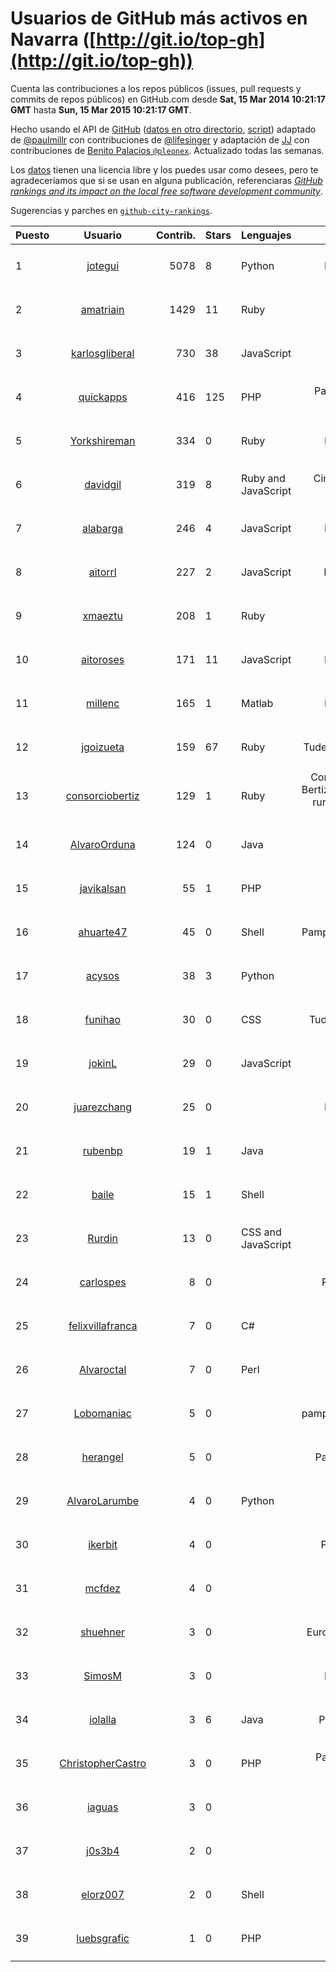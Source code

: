 # Usuarios de GitHub más activos en Navarra ([http://git.io/top-gh](http://git.io/top-gh))



  Cuenta las contribuciones a los repos públicos (issues, pull requests y commits de repos públicos) en GitHub.com desde  **Sat, 15 Mar 2014 10:21:17 GMT** hasta **Sun, 15 Mar 2015 10:21:17 GMT**.

  Hecho usando el API de [GitHub](http://github.com) ([datos en otro directorio](https://github.com/JJ/top-github-users-data/tree/master/data), [script](https://github.com/JJ/top-github-users)) adaptado de [@paulmillr](https://github.com/paulmillr) con contribuciones de [@lifesinger](https://github.com/lifesinger) y adaptación de [JJ](http://jj.github.io) con contribuciones de [Benito Palacios `@pleonex`](http://github.com/pleonex). Actualizado todas las semanas.

  Los [datos](https://github.com/JJ/top-github-users-data/tree/master/data) tienen una licencia libre y los puedes usar como desees, pero te agradeceríamos que si se usan en alguna publicación, referenciaras [*GitHub rankings and its impact on the local free software development community*](https://thewinnower.com/papers/github-rankings-and-its-impact-on-the-local-free-software-development-community).

  Sugerencias y parches en [`github-city-rankings`](http://github.com/JJ/github-city-rankings).


| Puesto   |  Usuario  |Contrib.| Stars | Lenguajes   |      Lugar      |  Avatar  |
|----------|:---------:|-------:|-------|-------------|:---------------:|----------|
| 1 | [jotegui](https://github.com/jotegui) | 5078 | 8 | Python | Pamplona, Spain | <img src='https://avatars0.githubusercontent.com/u/642210?v=3&s=64' width='64' height='64' title='Javier Otegui'> |
| 2 | [amatriain](https://github.com/amatriain) | 1429 | 11 | Ruby | Pamplona | <img src='https://avatars3.githubusercontent.com/u/1439986?v=3&s=64' width='64' height='64' title='Alfredo Amatriain'> |
| 3 | [karlosgliberal](https://github.com/karlosgliberal) | 730 | 38 | JavaScript | pamplona/iruña | <img src='https://avatars3.githubusercontent.com/u/200922?v=3&s=64' width='64' height='64' title='karlos g liberal'> |
| 4 | [quickapps](https://github.com/quickapps) | 416 | 125 | PHP | Pamplona, Navarra - Spain | <img src='https://avatars3.githubusercontent.com/u/1129842?v=3&s=64' width='64' height='64' title='QuickApps'> |
| 5 | [Yorkshireman](https://github.com/Yorkshireman) | 334 | 0 | Ruby | Pamplona, Spain | <img src='https://avatars0.githubusercontent.com/u/8686588?v=3&s=64' width='64' height='64' title='Andrew Stelmach'> |
| 6 | [davidgil](https://github.com/davidgil) | 319 | 8 | Ruby and JavaScript | Cintruenigo, Navarra, Spain | <img src='https://avatars1.githubusercontent.com/u/1498740?v=3&s=64' width='64' height='64' title='David Gil'> |
| 7 | [alabarga](https://github.com/alabarga) | 246 | 4 | JavaScript | Pamplona, Spain | <img src='https://avatars0.githubusercontent.com/u/166339?v=3&s=64' width='64' height='64' title='Alberto Labarga'> |
| 8 | [aitorrl](https://github.com/aitorrl) | 227 | 2 | JavaScript | Pamplona / Iruña | <img src='https://avatars1.githubusercontent.com/u/369424?v=3&s=64' width='64' height='64' title='Aitor Resano'> |
| 9 | [xmaeztu](https://github.com/xmaeztu) | 208 | 1 | Ruby | Iruñea, Nafarroa | <img src='https://avatars3.githubusercontent.com/u/703490?v=3&s=64' width='64' height='64' title='Xabier Maeztu'> |
| 10 | [aitoroses](https://github.com/aitoroses) | 171 | 11 | JavaScript | Pamplona, Spain | <img src='https://avatars0.githubusercontent.com/u/1699368?v=3&s=64' width='64' height='64' title='Aitor Oses'> |
| 11 | [millenc](https://github.com/millenc) | 165 | 1 | Matlab | Pamplona, Spain | <img src='https://avatars3.githubusercontent.com/u/7861428?v=3&s=64' width='64' height='64' title='Mikel Pintor'> |
| 12 | [jgoizueta](https://github.com/jgoizueta) | 159 | 67 | Ruby | Tudela (Navarra) - SPAIN | <img src='https://avatars3.githubusercontent.com/u/5909?v=3&s=64' width='64' height='64' title='Javier Goizueta'> |
| 13 | [consorciobertiz](https://github.com/consorciobertiz) | 129 | 1 | Ruby | Consorcio Turistico de Bertiz - Centro de turismo rural - 31720 Oieregi (Navarra) | <img src='https://avatars1.githubusercontent.com/u/5484336?v=3&s=64' width='64' height='64' title='Consorcio Bertiz'> |
| 14 | [AlvaroOrduna](https://github.com/AlvaroOrduna) | 124 | 0 | Java | Pamplona | <img src='https://avatars3.githubusercontent.com/u/4264243?v=3&s=64' width='64' height='64' title='Álvaro Orduna León'> |
| 15 | [javikalsan](https://github.com/javikalsan) | 55 | 1 | PHP | Iruña | <img src='https://avatars2.githubusercontent.com/u/1070397?v=3&s=64' width='64' height='64' title='javikalsan'> |
| 16 | [ahuarte47](https://github.com/ahuarte47) | 45 | 0 | Shell | Pamplona/Iruña - Navarra | <img src='https://avatars0.githubusercontent.com/u/5576272?v=3&s=64' width='64' height='64' title='Alvaro Huarte'> |
| 17 | [acysos](https://github.com/acysos) | 38 | 3 | Python | Pamplona | <img src='https://avatars0.githubusercontent.com/u/1657112?v=3&s=64' width='64' height='64' title='Odoo - OpenERP - Acysos S.L.'> |
| 18 | [funihao](https://github.com/funihao) | 30 | 0 | CSS | Tudela (Navarra) Spain | <img src='https://avatars3.githubusercontent.com/u/9009902?v=3&s=64' width='64' height='64' title='José Jesús Palacios'> |
| 19 | [jokinL](https://github.com/jokinL) | 29 | 0 | JavaScript | Pamplona | <img src='https://avatars3.githubusercontent.com/u/8535960?v=3&s=64' width='64' height='64' title='Jokin L.'> |
| 20 | [juarezchang](https://github.com/juarezchang) | 25 | 0 |  | Pamplona, Spain | <img src='https://avatars2.githubusercontent.com/u/10869392?v=3&s=64' width='64' height='64' title='Andrés Juárez Chang'> |
| 21 | [rubenbp](https://github.com/rubenbp) | 19 | 1 | Java | Pamplona | <img src='https://avatars3.githubusercontent.com/u/570775?v=3&s=64' width='64' height='64' title='Rubén Bernárdez'> |
| 22 | [baile](https://github.com/baile) | 15 | 1 | Shell | Pamplona | <img src='https://avatars0.githubusercontent.com/u/4908845?v=3&s=64' width='64' height='64' title='Jon Legarrea Oteiza'> |
| 23 | [Rurdin](https://github.com/Rurdin) | 13 | 0 | CSS and JavaScript | Pamplona | <img src='https://avatars3.githubusercontent.com/u/6283128?v=3&s=64' width='64' height='64' title='Richar'> |
| 24 | [carlospes](https://github.com/carlospes) | 8 | 0 |  | Pamplona (Spain) | <img src='https://avatars3.githubusercontent.com/u/7611213?v=3&s=64' width='64' height='64' title='Carlos Pes'> |
| 25 | [felixvillafranca](https://github.com/felixvillafranca) | 7 | 0 | C# | Pamplona | <img src='https://avatars0.githubusercontent.com/u/4075475?v=3&s=64' width='64' height='64' title='Felix Villafranca'> |
| 26 | [Alvaroctal](https://github.com/Alvaroctal) | 7 | 0 | Perl | Pamplona | <img src='https://avatars3.githubusercontent.com/u/4562922?v=3&s=64' width='64' height='64' title='Alvaro Octal'> |
| 27 | [Lobomaniac](https://github.com/Lobomaniac) | 5 | 0 |  | pamplona/navarra/españa | <img src='https://avatars1.githubusercontent.com/u/8239754?v=3&s=64' width='64' height='64' title='pedro'> |
| 28 | [herangel](https://github.com/herangel) | 5 | 0 |  | Pamplona, Colombia | <img src='https://avatars0.githubusercontent.com/u/3474826?v=3&s=64' width='64' height='64' title='Heriberto Rangel'> |
| 29 | [AlvaroLarumbe](https://github.com/AlvaroLarumbe) | 4 | 0 | Python | Pamplona | <img src='https://avatars2.githubusercontent.com/u/4255881?v=3&s=64' width='64' height='64' title='Álvaro Larumbe'> |
| 30 | [ikerbit](https://github.com/ikerbit) | 4 | 0 |  | Pamplona / Iruñea | <img src='https://avatars1.githubusercontent.com/u/10534784?v=3&s=64' width='64' height='64' title='Iker Zazpe'> |
| 31 | [mcfdez](https://github.com/mcfdez) | 4 | 0 |  | Pamplona | <img src='https://avatars2.githubusercontent.com/u/8833955?v=3&s=64' width='64' height='64' title='Marc Fernandez'> |
| 32 | [shuehner](https://github.com/shuehner) | 3 | 0 |  | Europe/Spain/Pamplona | <img src='https://avatars3.githubusercontent.com/u/7860948?v=3&s=64' width='64' height='64' title='Stefan Hühner'> |
| 33 | [SimosM](https://github.com/SimosM) | 3 | 0 |  | Pamplona, Spain | <img src='https://avatars1.githubusercontent.com/u/10856515?v=3&s=64' width='64' height='64' title='Simos M.'> |
| 34 | [iolalla](https://github.com/iolalla) | 3 | 6 | Java | Pamplona, Navarra | <img src='https://avatars1.githubusercontent.com/u/308066?v=3&s=64' width='64' height='64' title='Israel Olalla'> |
| 35 | [ChristopherCastro](https://github.com/ChristopherCastro) | 3 | 0 | PHP | Pamplona Navarra - Spain | <img src='https://avatars3.githubusercontent.com/u/749463?v=3&s=64' width='64' height='64' title='Christopher Castro'> |
| 36 | [iaguas](https://github.com/iaguas) | 3 | 0 |  | Pamplona | <img src='https://avatars3.githubusercontent.com/u/4259550?v=3&s=64' width='64' height='64' title='Iñigo Aguas'> |
| 37 | [j0s3b4](https://github.com/j0s3b4) | 2 | 0 |  | iruña | <img src='https://avatars3.githubusercontent.com/u/3213016?v=3&s=64' width='64' height='64' title='j0s3b4'> |
| 38 | [elorz007](https://github.com/elorz007) | 2 | 0 | Shell | Pamplona | <img src='https://avatars0.githubusercontent.com/u/3601038?v=3&s=64' width='64' height='64' title='Mikel Elorz'> |
| 39 | [luebsgrafic](https://github.com/luebsgrafic) | 1 | 0 | PHP | Pamplona | <img src='https://avatars0.githubusercontent.com/u/1290422?v=3&s=64' width='64' height='64' title='Luebsgrafic'> |
